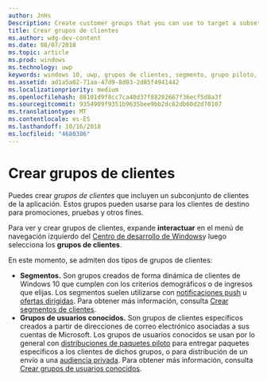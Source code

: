 ```yaml
---
author: JnHs
Description: Create customer groups that you can use to target a subset of your app's customer base for promotions, testing, or other purposes.
title: Crear grupos de clientes
ms.author: wdg-dev-content
ms.date: 08/07/2018
ms.topic: article
ms.prod: windows
ms.technology: uwp
keywords: windows 10, uwp, grupos de clientes, segmento, grupo piloto, grupo de usuarios conocido
ms.assetid: ad1a5a02-71aa-47d9-8d03-2d85f4941442
ms.localizationpriority: medium
ms.openlocfilehash: 88101d9f8cc7ca40d37f88202667f36ecf5d8a3f
ms.sourcegitcommit: 9354909f9351b9635bee9bb2dc62db60d2d70107
ms.translationtype: MT
ms.contentlocale: es-ES
ms.lasthandoff: 10/16/2018
ms.locfileid: "4680386"
---
```

# <a name="create-customer-groups"></a>Crear grupos de clientes

Puedes crear *grupos de clientes* que incluyen un subconjunto de clientes de la aplicación. Estos grupos pueden usarse para los clientes de destino para promociones, pruebas y otros fines.

Para ver y crear grupos de clientes, expande **interactuar** en el menú de navegación izquierdo del [Centro de desarrollo de Windows](https://partner.microsoft.com/dashboard)y luego selecciona los **grupos de clientes**.

En este momento, se admiten dos tipos de grupos de clientes:

- **Segmentos.** Son grupos creados de forma dinámica de clientes de Windows 10 que cumplen con los criterios demográficos o de ingresos que elijas. Los segmentos suelen utilizarse con [notificaciones push](send-push-notifications-to-your-apps-customers.md) u [ofertas dirigidas](use-targeted-offers-to-maximize-engagement-and-conversions.md). Para obtener más información, consulta [Crear segmentos de clientes](create-customer-segments.md).
- **Grupos de usuarios conocidos.** Son grupos de clientes específicos creados a partir de direcciones de correo electrónico asociadas a sus cuentas de Microsoft. Los grupos de usuarios conocidos se usan por lo general con [distribuciones de paquetes piloto](package-flights.md) para entregar paquetes específicos a los clientes de dichos grupos, o para distribución de un envío a una [audiencia privada](choose-visibility-options.md#audience). Para obtener más información, consulta [Crear grupos de usuarios conocidos](create-known-user-groups.md).
